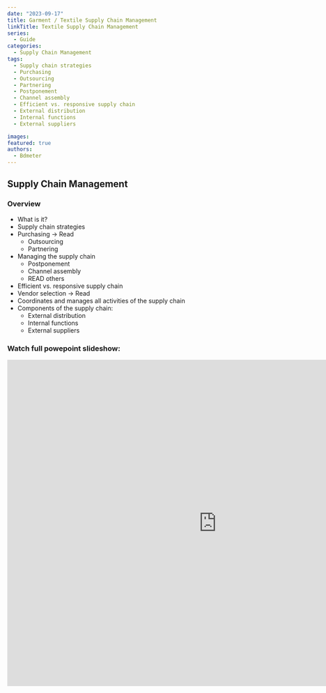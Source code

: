```yaml
---
date: "2023-09-17"
title: Garment / Textile Supply Chain Management
linkTitle: Textile Supply Chain Management
series: 
  - Guide
categories:
  - Supply Chain Management
tags:
  - Supply chain strategies
  - Purchasing
  - Outsourcing
  - Partnering
  - Postponement
  - Channel assembly
  - Efficient vs. responsive supply chain
  - External distribution
  - Internal functions
  - External suppliers

images:
featured: true
authors:
  - Bdmeter
---
```


## Supply Chain Management

### Overview

- What is it?
- Supply chain strategies
- Purchasing -> Read
    - Outsourcing
    - Partnering
- Managing the supply chain
    - Postponement
    - Channel assembly
    - READ others
- Efficient vs. responsive supply chain
- Vendor selection -> Read
- Coordinates and manages all activities of the supply chain
- Components of the supply chain:
    - External distribution
    - Internal functions
    - External suppliers


<div align="center">
<script async src="https://pagead2.googlesyndication.com/pagead/js/adsbygoogle.js?client=ca-pub-6173503627170942"
     crossorigin="anonymous"></script>
<ins class="adsbygoogle"
     style="display:block; text-align:center;"
     data-ad-layout="in-article"
     data-ad-format="fluid"
     data-ad-client="ca-pub-6173503627170942"
     data-ad-slot="1900834710"></ins>
<script>
     (adsbygoogle = window.adsbygoogle || []).push({});
</script>
</div>

### Watch full powepoint slideshow:

<iframe src="https://docs.google.com/presentation/d/e/2PACX-1vT_6lUJvHRIbzHnJwA38Rp31AQTHLZRAdKdaR3PMB28qaoZhHUaleJsYi4/embed?start=true&loop=false&delayms=2000" frameborder="0" width="960" height="749" allowfullscreen="true" mozallowfullscreen="true" webkitallowfullscreen="true"></iframe>